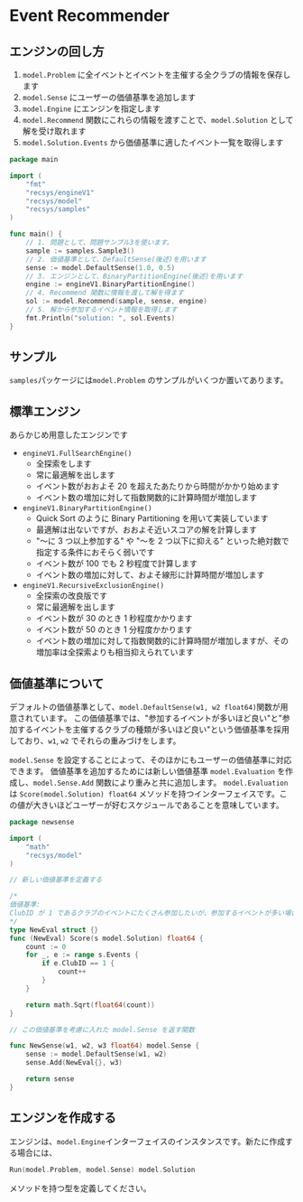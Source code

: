 # Event Recommender

## エンジンの回し方

1. `model.Problem` に全イベントとイベントを主催する全クラブの情報を保存します
2. `model.Sense` にユーザーの価値基準を追加します
3. `model.Engine` にエンジンを指定します
4. `model.Recommend` 関数にこれらの情報を渡すことで、`model.Solution` として解を受け取れます
5. `model.Solution.Events` から価値基準に適したイベント一覧を取得します

```go:main.go
package main

import (
	"fmt"
	"recsys/engineV1"
	"recsys/model"
	"recsys/samples"
)

func main() {
    // 1. 問題として、問題サンプル3を使います。
    sample := samples.Sample3()
    // 2. 価値基準として、DefaultSense(後述)を用います
    sense := model.DefaultSense(1.0, 0.5)
    // 3. エンジンとして、BinaryPartitionEngine(後述)を用います
    engine := engineV1.BinaryPartitionEngine()
    // 4. Recommend 関数に情報を渡して解を得ます
    sol := model.Recommend(sample, sense, engine)
    // 5. 解から参加するイベント情報を取得します
    fmt.Println("solution: ", sol.Events)
}

```

## サンプル

`samples`パッケージには`model.Problem` のサンプルがいくつか置いてあります。

## 標準エンジン

あらかじめ用意したエンジンです

- `engineV1.FullSearchEngine()`
  - 全探索をします
  - 常に最適解を出します
  - イベント数がおおよそ 20 を超えたあたりから時間がかかり始めます
  - イベント数の増加に対して指数関数的に計算時間が増加します
- `engineV1.BinaryPartitionEngine()`
  - Quick Sort のように Binary Partitioning を用いて実装しています
  - 最適解は出ないですが、おおよそ近いスコアの解を計算します
  - "〜に 3 つ以上参加する" や "〜を 2 つ以下に抑える" といった絶対数で指定する条件におそらく弱いです
  - イベント数が 100 でも 2 秒程度で計算します
  - イベント数の増加に対して、およそ線形に計算時間が増加します
- `engineV1.RecursiveExclusionEngine()`
  - 全探索の改良版です
  - 常に最適解を出します
  - イベント数が 30 のとき 1 秒程度かかります
  - イベント数が 50 のとき 1 分程度かかります
  - イベント数の増加に対して指数関数的に計算時間が増加しますが、その増加率は全探索よりも相当抑えられています

## 価値基準について

デフォルトの価値基準として、`model.DefaultSense(w1, w2 float64)`関数が用意されています。
この価値基準では、"参加するイベントが多いほど良い"と"参加するイベントを主催するクラブの種類が多いほど良い"という価値基準を採用しており、`w1`, `w2` でそれらの重みづけをします。

`model.Sense` を設定することによって、そのほかにもユーザーの価値基準に対応できます。
価値基準を追加するためには新しい価値基準 `model.Evaluation` を作成し、`model.Sense.Add` 関数により重みと共に追加します。
`model.Evaluation` は `Score(model.Solution) float64` メソッドを持つインターフェイスです。この値が大きいほどユーザーが好むスケジュールであることを意味しています。

```go:newsense.go
package newsense

import (
    "math"
    "recsys/model"
)

// 新しい価値基準を定義する

/*
価値基準:
ClubID が 1 であるクラブのイベントにたくさん参加したいが、参加するイベントが多い場合はそれ以上増やしてもそこまで嬉しさは変わらない
*/
type NewEval struct {}
func (NewEval) Score(s model.Solution) float64 {
    count := 0
    for _, e := range s.Events {
        if e.ClubID == 1 {
            count++
        }
    }

    return math.Sqrt(float64(count))
}

// この価値基準を考慮に入れた model.Sense を返す関数

func NewSense(w1, w2, w3 float64) model.Sense {
    sense := model.DefaultSense(w1, w2)
    sense.Add(NewEval{}, w3)

    return sense
}
```

## エンジンを作成する

エンジンは、`model.Engine`インターフェイスのインスタンスです。新たに作成する場合には、

```go
Run(model.Problem, model.Sense) model.Solution
```

メソッドを持つ型を定義してください。
